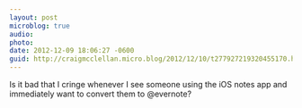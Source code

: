 ```yaml
---
layout: post
microblog: true
audio: 
photo: 
date: 2012-12-09 18:06:27 -0600
guid: http://craigmcclellan.micro.blog/2012/12/10/t277927219320455170.html
---
```

Is it bad that I cringe whenever I see someone using the iOS notes app and immediately want to convert them to @evernote?
